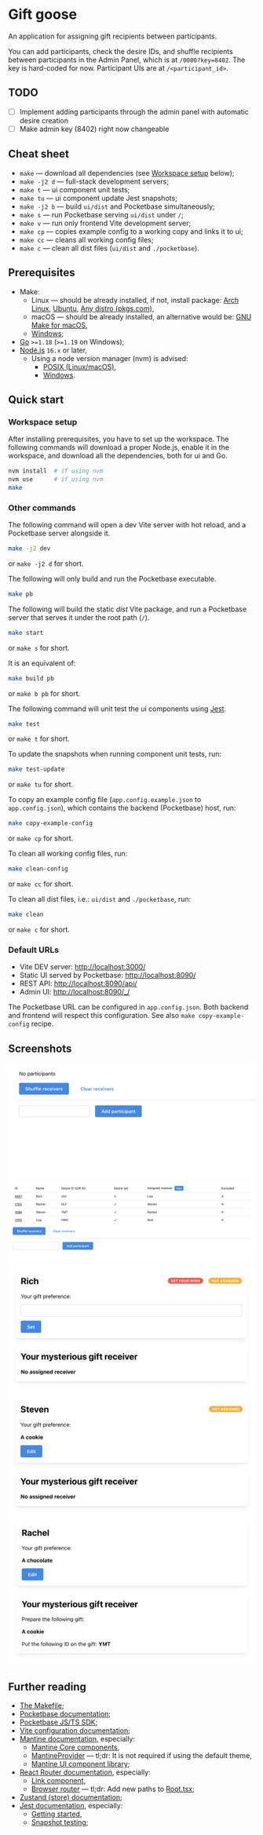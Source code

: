# Gift goose

An application for assigning gift recipients between participants.

You can add participants, check the desire IDs, and shuffle recipients between participants
in the Admin Panel, which is at `/0000?key=8402`.
The key is hard-coded for now.
Participant UIs are at `/<participant_id>`.

## TODO

- [ ] Implement adding participants through the admin panel with automatic desire creation
- [ ] Make admin key (8402) right now changeable

## Cheat sheet

- `make` — download all dependencies (see [Workspace setup](#workspace-setup) below);
- `make -j2 d` — full-stack development servers;
- `make t` — ui component unit tests;
- `make tu` — ui component update Jest snapshots;
- `make -j2 b` — build `ui/dist` and Pocketbase simultaneously;
- `make s` — run Pocketbase serving `ui/dist` under `/`;
- `make v` — run only frontend Vite development server;
- `make cp` — copies example config to a working copy and links it to ui;
- `make cc` — cleans all working config files;
- `make c` — clean all dist files (`ui/dist` and `./pocketbase`).

## Prerequisites

- Make:
  - Linux — should be already installed,
    if not, install package:
    [Arch Linux](https://archlinux.org/packages/core/x86_64/make/),
    [Ubuntu](https://packages.ubuntu.com/search?keywords=make&searchon=names),
    [Any distro (pkgs.com)](https://pkgs.org/download/make),
  - macOS — should be already installed,
    an alternative would be:
    [GNU Make for macOS](https://formulae.brew.sh/formula/make),
  - [Windows](https://stackoverflow.com/questions/32127524/how-to-install-and-use-make-in-windows);
- [Go](https://go.dev/dl/) `>=1.18` (`>=1.19` on Windows);
- [Node.js](https://nodejs.org/en/download/) `16.x` or later,
  - Using a node version manager (nvm) is advised:
    - [POSIX (Linux/macOS)](https://github.com/nvm-sh/nvm),
    - [Windows](https://github.com/coreybutler/nvm-windows).

## Quick start

### Workspace setup

After installing prerequisites, you have to set up the workspace.
The following commands will download a proper Node.js,
enable it in the workspace,
and download all the dependencies, both for ui and Go.

```sh
nvm install  # if using nvm
nvm use      # if using nvm
make
```

### Other commands

The following command will open a dev Vite server
with hot reload, and a Pocketbase server alongside it.

```sh
make -j2 dev
```

or `make -j2 d` for short.

The following will only build and run the Pocketbase executable.

```sh
make pb
```

The following will build the static _dist_ Vite package,
and run a Pocketbase server that serves it under the root path (`/`).

```sh
make start
```

or `make s` for short.

It is an equivalent of:

```sh
make build pb
```

or `make b pb` for short.

The following command will unit test the ui components using [Jest](https://jestjs.io/).

```sh
make test
```

or `make t` for short.

To update the snapshots when running component unit tests, run:

```sh
make test-update
```

or `make tu` for short.

To copy an example config file (`app.config.example.json` to `app.config.json`),
which contains the backend (Pocketbase) host, run:

```sh
make copy-example-config
```

or `make cp` for short.

To clean all working config files, run:

```sh
make clean-config
```

or `make cc` for short.

To clean all dist files, i.e.: `ui/dist` and `./pocketbase`, run:

```sh
make clean
```

or `make c` for short.

### Default URLs

- Vite DEV server: <http://localhost:3000/>
- Static UI served by Pocketbase: <http://localhost:8090/>
- REST API: <http://localhost:8090/api/>
- Admin UI: <http://localhost:8090/_/>

The Pocketbase URL can be configured in `app.config.json`.
Both backend and frontend will respect this configuration.
See also `make copy-example-config` recipe.

## Screenshots

![Empty Admin Page](./screenshots/empty_admin_page.png)
![Admin Page with participants](./screenshots/admin_page_with_participants.png)
![Participant Page without set desire](./screenshots/participant_page_without_set_desire.png)
![Participant Page with set desire](./screenshots/participant_page_with_set_desire.png)
![Participant Page with Recipient](./screenshots/participant_page_with_recipient.png)

## Further reading

- [The Makefile](./Makefile);
- [Pocketbase documentation](https://pocketbase.io/docs);
- [Pocketbase JS/TS SDK](https://github.com/pocketbase/js-sdk);
- [Vite configuration documentation](https://vitejs.dev/config/);
- [Mantine documentation](https://mantine.dev/pages/getting-started/), especially:
  - [Mantine Core components](https://mantine.dev/core/app-shell/),
  - [MantineProvider](https://mantine.dev/theming/mantine-provider/) — tl;dr:
    It is not required if using the default theme,
  - [Mantine UI component library](https://ui.mantine.dev/);
- [React Router documentation](https://reactrouter.com/en/main), especially:
  - [Link component](https://reactrouter.com/en/main/components/link),
  - [Browser router](https://reactrouter.com/en/main/routers/create-browser-router) — tl;dr:
    Add new paths to [Root.tsx](./ui/src/Root.tsx);
- [Zustand (store) documentation](https://docs.pmnd.rs/zustand);
- [Jest documentation](https://jestjs.io/docs), especially:
  - [Getting started](https://jestjs.io/docs/getting-started),
  - [Snapshot testing](https://jestjs.io/docs/snapshot-testing);
